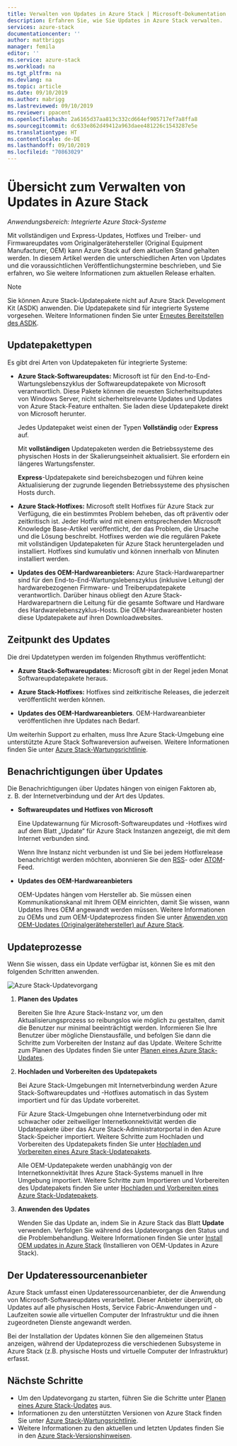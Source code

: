```yaml
---
title: Verwalten von Updates in Azure Stack | Microsoft-Dokumentation
description: Erfahren Sie, wie Sie Updates in Azure Stack verwalten.
services: azure-stack
documentationcenter: ''
author: mattbriggs
manager: femila
editor: ''
ms.service: azure-stack
ms.workload: na
ms.tgt_pltfrm: na
ms.devlang: na
ms.topic: article
ms.date: 09/10/2019
ms.author: mabrigg
ms.lastreviewed: 09/10/2019
ms.reviewer: ppacent
ms.openlocfilehash: 2a6165d37aa813c332cd664ef905717ef7a8ffa8
ms.sourcegitcommit: dc633e862d49412a963daee481226c1543287e5e
ms.translationtype: HT
ms.contentlocale: de-DE
ms.lasthandoff: 09/10/2019
ms.locfileid: "70863029"
---
```

# <a name="manage-updates-in-azure-stack-overview"></a>Übersicht zum Verwalten von Updates in Azure Stack

*Anwendungsbereich: Integrierte Azure Stack-Systeme*

Mit vollständigen und Express-Updates, Hotfixes und Treiber- und Firmwareupdates vom Originalgerätehersteller (Original Equipment Manufacturer, OEM) kann Azure Stack auf dem aktuellen Stand gehalten werden. In diesem Artikel werden die unterschiedlichen Arten von Updates und die voraussichtlichen Veröffentlichungstermine beschrieben, und Sie erfahren, wo Sie weitere Informationen zum aktuellen Release erhalten.

> [!Note]  
> Sie können Azure Stack-Updatepakete nicht auf Azure Stack Development Kit (ASDK) anwenden. Die Updatepakete sind für integrierte Systeme vorgesehen. Weitere Informationen finden Sie unter [Erneutes Bereitstellen des ASDK](https://docs.microsoft.com/azure-stack/asdk/asdk-redeploy).

## <a name="update-package-types"></a>Updatepakettypen

Es gibt drei Arten von Updatepaketen für integrierte Systeme:

-   **Azure Stack-Softwareupdates:** Microsoft ist für den End-to-End-Wartungslebenszyklus der Softwareupdatepakete von Microsoft verantwortlich. Diese Pakete können die neuesten Sicherheitsupdates von Windows Server, nicht sicherheitsrelevante Updates und Updates von Azure Stack-Feature enthalten. Sie laden diese Updatepakete direkt von Microsoft herunter.

    Jedes Updatepaket weist einen der Typen **Vollständig** oder **Express** auf. 
 
    Mit **vollständigen** Updatepaketen werden die Betriebssysteme des physischen Hosts in der Skalierungseinheit aktualisiert. Sie erfordern ein längeres Wartungsfenster. 

    **Express**-Updatepakete sind bereichsbezogen und führen keine Aktualisierung der zugrunde liegenden Betriebssysteme des physischen Hosts durch.

-   **Azure Stack-Hotfixes:** Microsoft stellt Hotfixes für Azure Stack zur Verfügung, die ein bestimmtes Problem beheben, das oft präventiv oder zeitkritisch ist. Jeder Hotfix wird mit einem entsprechenden Microsoft Knowledge Base-Artikel veröffentlicht, der das Problem, die Ursache und die Lösung beschreibt. Hotfixes werden wie die regulären Pakete mit vollständigen Updatepaketen für Azure Stack heruntergeladen und installiert. Hotfixes sind kumulativ und können innerhalb von Minuten installiert werden.

-   **Updates des OEM-Hardwareanbieters:** Azure Stack-Hardwarepartner sind für den End-to-End-Wartungslebenszyklus (inklusive Leitung) der hardwarebezogenen Firmware- und Treiberupdatepakete verantwortlich. Darüber hinaus obliegt den Azure Stack-Hardwarepartnern die Leitung für die gesamte Software und Hardware des Hardwarelebenszyklus-Hosts. Die OEM-Hardwareanbieter hosten diese Updatepakete auf ihren Downloadwebsites.

## <a name="when-to-update"></a>Zeitpunkt des Updates

Die drei Updatetypen werden im folgenden Rhythmus veröffentlicht:

-   **Azure Stack-Softwareupdates:** Microsoft gibt in der Regel jeden Monat Softwareupdatepakete heraus.

-   **Azure Stack-Hotfixes:** Hotfixes sind zeitkritische Releases, die jederzeit veröffentlicht werden können.

-   **Updates des OEM-Hardwareanbieters**. OEM-Hardwareanbieter veröffentlichen ihre Updates nach Bedarf.

Um weiterhin Support zu erhalten, muss Ihre Azure Stack-Umgebung eine unterstützte Azure Stack Softwareversion aufweisen. Weitere Informationen finden Sie unter [Azure Stack-Wartungsrichtlinie](azure-stack-update-servicing-policy.md).

## <a name="where-to-get-notice-of-an-update"></a>Benachrichtigungen über Updates

Die Benachrichtigungen über Updates hängen von einigen Faktoren ab, z. B. der Internetverbindung und der Art des Updates.

- **Softwareupdates und Hotfixes von Microsoft** 

    Eine Updatewarnung für Microsoft-Softwareupdates und -Hotfixes wird auf dem Blatt „Update“ für Azure Stack Instanzen angezeigt, die mit dem Internet verbunden sind.

    Wenn Ihre Instanz nicht verbunden ist und Sie bei jedem Hotfixrelease benachrichtigt werden möchten, abonnieren Sie den [RSS](https://support.microsoft.com/app/content/api/content/feeds/sap/en-us/32d322a8-acae-202d-e9a9-7371dccf381b/rss)- oder [ATOM](https://support.microsoft.com/app/content/api/content/feeds/sap/en-us/32d322a8-acae-202d-e9a9-7371dccf381b/atom)-Feed.

- **Updates des OEM-Hardwareanbieters**

    OEM-Updates hängen vom Hersteller ab. Sie müssen einen Kommunikationskanal mit Ihrem OEM einrichten, damit Sie wissen, wann Updates Ihres OEM angewandt werden müssen. Weitere Informationen zu OEMs und zum OEM-Updateprozess finden Sie unter [Anwenden von OEM-Updates (Originalgerätehersteller) auf Azure Stack](azure-stack-update-oem.md).

## <a name="update-processes"></a>Updateprozesse

Wenn Sie wissen, dass ein Update verfügbar ist, können Sie es mit den folgenden Schritten anwenden.

![Azure Stack-Updatevorgang](./media/azure-stack-updates/azure-stack-update-process.png)

1. **Planen des Updates**

    Bereiten Sie Ihre Azure Stack-Instanz vor, um den Aktualisierungsprozess so reibungslos wie möglich zu gestalten, damit die Benutzer nur minimal beeinträchtigt werden. Informieren Sie Ihre Benutzer über mögliche Dienstausfälle, und befolgen Sie dann die Schritte zum Vorbereiten der Instanz auf das Update. Weitere Schritte zum Planen des Updates finden Sie unter [Planen eines Azure Stack-Updates](azure-stack-update-plan.md).

2. **Hochladen und Vorbereiten des Updatepakets**

    Bei Azure Stack-Umgebungen mit Internetverbindung werden Azure Stack-Softwareupdates und -Hotfixes automatisch in das System importiert und für das Update vorbereitet.

    Für Azure Stack-Umgebungen ohne Internetverbindung oder mit schwacher oder zeitweiliger Internetkonnektivität werden die Updatepakete über das Azure Stack-Administratorportal in den Azure Stack-Speicher importiert. Weitere Schritte zum Hochladen und Vorbereiten des Updatepakets finden Sie unter [Hochladen und Vorbereiten eines Azure Stack-Updatepakets](azure-stack-update-prepare-package.md).

    Alle OEM-Updatepakete werden unabhängig von der Internetkonnektivität Ihres Azure Stack-Systems manuell in Ihre Umgebung importiert. Weitere Schritte zum Importieren und Vorbereiten des Updatepakets finden Sie unter [Hochladen und Vorbereiten eines Azure Stack-Updatepakets](azure-stack-update-prepare-package.md).

3. **Anwenden des Updates**

    Wenden Sie das Update an, indem Sie in Azure Stack das Blatt **Update** verwenden. Verfolgen Sie während des Updatevorgangs den Status und die Problembehandlung. Weitere Informationen finden Sie unter [Install OEM updates in Azure Stack](azure-stack-apply-updates.md) (Installieren von OEM-Updates in Azure Stack).

## <a name="the-update-resource-provider"></a>Der Updateressourcenanbieter

Azure Stack umfasst einen Updateressourcenanbieter, der die Anwendung von Microsoft-Softwareupdates verarbeitet. Dieser Anbieter überprüft, ob Updates auf alle physischen Hosts, Service Fabric-Anwendungen und -Laufzeiten sowie alle virtuellen Computer der Infrastruktur und die ihnen zugeordneten Dienste angewandt werden.

Bei der Installation der Updates können Sie den allgemeinen Status anzeigen, während der Updateprozess die verschiedenen Subsysteme in Azure Stack (z.B. physische Hosts und virtuelle Computer der Infrastruktur) erfasst.

## <a name="next-steps"></a>Nächste Schritte

- Um den Updatevorgang zu starten, führen Sie die Schritte unter [Planen eines Azure Stack-Updates](azure-stack-update-plan.md) aus.
- Informationen zu den unterstützten Versionen von Azure Stack finden Sie unter [Azure Stack-Wartungsrichtlinie](azure-stack-servicing-policy.md).  
- Weitere Informationen zu den aktuellen und letzten Updates finden Sie in den [Azure Stack-Versionshinweisen](azure-stack-release-notes-security-updates-1907.md).

